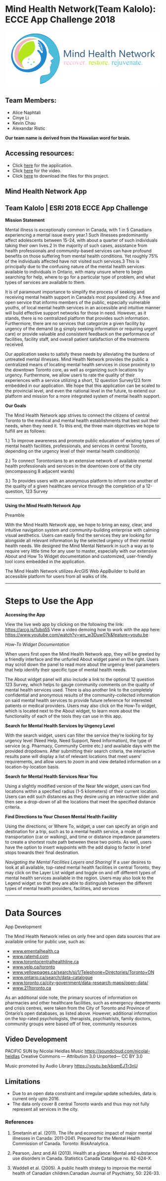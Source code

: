 # Mind Health Network(Team Kalolo): ECCE App Challenge 2018

![Mental Health Logo](images/brandinglogo.png)

**Team Members**: 
---
* Alice Naphtali 
* Cinye Li
* Kevin Chau
* Alexandar Ristic

**Our team name is derived from the Hawaiian word for brain.**

## Accessing resources:
* Click [here](https://mcmaster.maps.arcgis.com/apps/webappviewer/index.html?id=bed0783fe480486eb928bfa6f2ed9366) for the application.
* Click [here](https://www.youtube.com/watch?v=wn_w3Duw07k&feature=youtu.be) for the video.
* Click [here](https://drive.google.com/drive/folders/1Rc_ykU-xArIh4TP_mc1Rl8S7Vb9oLP69) to download the files for this project.

## Mind Health Network App
## Team Kalolo | ESRI 2018 ECCE App Challenge

**Mission Statement**

Mental illness is exceptionally common in Canada, with 1 in 5 Canadians experiencing a mental issue every year.1 Such illnesses predominantly affect adolescents between 15-24, with about a quarter of such individuals taking their own lives.2 In the majority of such cases, assistance from health professionals and community-based services can have profound benefits on those suffering from mental health conditions. Yet roughly 75% of the individuals affected have not visited such services.3 This is principally due to the confusing nature of the mental health services available to individuals in Ontario, with many unsure where to begin searching for help, where to go for a particular type of problem, and what types of services are available to them. 

It is of paramount importance to simplify the process of seeking and receiving mental health support in Canada’s most populated city. A free and open service that informs members of the public, especially vulnerable youths, of local mental health services in an accessible and intuitive manner will build effective support networks for those in need. However, as it stands, there is no centralized platform that provides such information. Furthermore, there are no services that categorize a given facility by urgency of the demand (e.g simply seeking information or requiring urgent care) or provide valuable and consistent feedback on the performance of facilities, facility staff, and overall patient satisfaction of the treatments received.

Our application seeks to satisfy these needs by alleviating the burdens of untreated mental illnesses. Mind Health Network provides the public a centralized means of locating mental health services in close proximity to the downtown Toronto core, as well as organizing such locations by urgency. Furthermore, we allow users to  rate the quality of their experiences with a service utilizing a short, 12 question Survey123 form embedded in our application. We hope that this application can be scaled to the provincial level, and even the national level in the future, to extend our platform and mission for a more integrated system of mental health support.

**Our Goals**

The Mind Health Network app strives to connect the citizens of central Toronto to the medical and mental health establishments that best suit their needs, when they need it. To this end, the three main objectives we hope to fulfill are as follows:
 
1.) To improve awareness and promote public education of existing types of mental health facilities, professionals, and services in central Toronto, depending on the urgency level of their mental health condition(s)
 
2.) To connect Torontonians to an extensive network of available mental health professionals and services in the downtown core of the city (encompassing 8 adjacent wards)
 
3.) To provides users with an anonymous platform to inform one another of the quality of a given healthcare service through the completion of a 12-question, 123 Survey

---
**Using the Mind Health Network App**

Preamble

With the Mind Health Network app, we hope to bring an easy, clear, and intuitive navigation system and community-building enterprise with calming visual aesthetics. Users can easily find the services they are looking for alongside all relevant information by the selected urgency of their mental health needs. We designed the Mind Mental Network in such a way as to require very little time for any user to master, especially with our extensive About and How To Widget documentation and customized, user-friendly tool icons embedded in the application. 

The Mind Health Network utilizes ArcGIS Web AppBuilder to build an accessible platform for users from all walks of life.

---
# Steps to Use the App

**Accessing the App**

View the live web app by clicking on the following the link: https://arcg.is/1ubq55 
View a video demoing how to work with the app here: https://www.youtube.com/watch?v=wn_w3Duw07k&feature=youtu.be

*How-To Widget Documentation*

When users first open the Mind Health Network app, they will be greeted by a friendly interface and the unfurled About widget panel on the right. Users may scroll down the panel to read more about the urgency level parameters that help identify their specific type of mental health needs. 

The About widget panel will also include a link to the optional 12 question 123 Survey, which helps to gauge community comments on the quality of mental health services used. There is also another link to the completely confidential and anonymous results of the community-collected information on said mental health services to provide future reference for interested patients or medical providers. Users may also click on the How-To widget, which is located next to the About widget, to learn more about the functionality of each of the tools they can use in this app.

**Search for Mental Health Services by Urgency Level**

With the search widget, users can filter the service they’re looking for by urgency level (Need Help, Need Support, Need Information), the type of service (e.g. Pharmacy, Community Centre etc.) and available days with the provided dropdowns. After submitting their search criteria, the interactive results pane will display a list of relevant locations that meet users’ requirements, and allow users to zoom in and view detailed information on a location-by-location basis.

**Search for Mental Health Services Near You**

Using a slightly modified version of the Near Me widget, users can find locations within a specified radius (1-5 kilometers) of their current location. Users can edit such distances as they desire using an interactive slider and then see a drop-down of all the locations that meet the specified distance criteria.

**Find Directions to Your Chosen Mental Health Facility**

Using the directions, or Where To, widget, a user can specify an origin and destination for a trip, such as to a mental health service, a mode of transportation (car or walking), and time or distance impedance parameters to create a shortest route path between these two points. As well, users have the option to insert waypoints with the add dialog to factor in brief stops towards their final destination. 

*Navigating the Mental Facilities Layers and Sharing!*
If a user desires to look at all available, top-rated mental health facilities in central Toronto, they may click on the Layer List widget and toggle on and off different types of mental health services available in the region. Users may also look to the Legend widget so that they are able to distinguish between the different types of mental health providers, facilities, and services

---
# Data Sources

App Development

The Mind Health Network relies on only free and open data sources that are available online for public use, such as:

* www.ementalhealth.ca
* www.ratemd.com
* www.torontocentralhealthline.ca
* www.yelp.ca/toronto
* www.yellowpages.ca/search/si/1/Telephone+Directories/Toronto+ON
* www.ontario.ca/search/data-catalogue
* www.toronto.ca/city-government/data-research-maps/open-data/
* www.211toronto.ca

As an additional side note, the primary sources of information on pharmacies and other healthcare facilities, such as emergency departments and crisis centres, were taken from the City of Toronto and Province of Ontario’s open databases, as listed above. However, additional information on the top-rated psychologists, therapists, psychiatrists, family doctors, community groups were based off of free, community resources 


## Video Development

PACIFIC SUN by Nicolai Heidlas Music https://soundcloud.com/nicolai-heidlas Creative Commons — Attribution 3.0 Unported— CC BY 3.0 

Music promoted by Audio Library https://youtu.be/kbqmEJTr3nU


## Limitations

* Due to an open data constraint and irregular update schedules, data is current only upto 2016.
* The data only cover 8 central Toronto wards and thus may not fully represent all services in the city.

### References

1.  Smetanin et al. (2011). The life and economic impact of major mental illnesses in Canada: 2011-2041. Prepared for the Mental Health Commission of Canada. Toronto: RiskAnalytica.

1.  Pearson, Janz and Ali (2013). Health at a glance: Mental and substance use disorders in Canada. Statistics Canada Catalogue no. 82-624-X.

1.  Waddell et al. (2005). A public health strategy to improve the mental health of Canadian children.Canadian Journal of Psychiatry, 50: 226-33.

